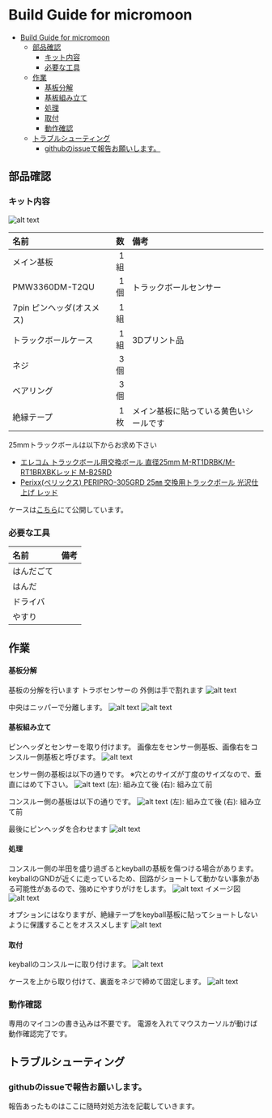 # Build Guide for micromoon

- [Build Guide for micromoon](#build-guide-for-micromoon)
  - [部品確認](#部品確認)
    - [キット内容](#キット内容)
    - [必要な工具](#必要な工具)
  - [作業](#作業)
      - [基板分解](#基板分解)
      - [基板組み立て](#基板組み立て)
      - [処理](#処理)
      - [取付](#取付)
    - [動作確認](#動作確認)
  - [トラブルシューティング](#トラブルシューティング)
    - [githubのissueで報告お願いします。](#githubのissueで報告お願いします)

## 部品確認

### キット内容

![alt text](resource/kit.png)

| 名前 | 数 | 備考 |
|:-|---:|:-|
|メイン基板|1組||
|PMW3360DM-T2QU| 1個|トラックボールセンサー|
|7pin ピンヘッダ(オスメス)|1組||
|トラックボールケース| 1組 | 3Dプリント品|
|ネジ| 3個 ||
|ベアリング|3個||
|絶縁テープ|1枚|メイン基板に貼っている黄色いシールです|

25mmトラックボールは以下からお求め下さい
+ [エレコム トラックボール用交換ボール 直径25mm M-RT1DRBK/M-RT1BRXBKレッド M-B25RD](https://www.amazon.co.jp/%E3%82%A8%E3%83%AC%E3%82%B3%E3%83%A0-%E3%83%88%E3%83%A9%E3%83%83%E3%82%AF%E3%83%9C%E3%83%BC%E3%83%AB%E7%94%A8%E4%BA%A4%E6%8F%9B%E3%83%9C%E3%83%BC%E3%83%AB-M-RT1DRBK-M-RT1BRXBK%E3%83%AC%E3%83%83%E3%83%89-M-B25RD/dp/B0D4DYH8XY/ref=sr_1_5_pp?__mk_ja_JP=%E3%82%AB%E3%82%BF%E3%82%AB%E3%83%8A&crid=288TQ0WQ2PHAG&dib=eyJ2IjoiMSJ9.7e1m5Nvhz2OQyDgK9OTI5QSD2GTxSldG4gbLIXYjfCfC-v5XC7RZ9kXs65EXkVboMaPECA7TTQLBI0kVbC7STmc_jhn1kWkoFWdb7JhAsqX5qrK0wluneXsBx6oBwbfP54VZwZzM-3YfefecH50XqmHfKmWqQQ04qdzBZCBJdP0t71J0vRUSkEOu5nIjL_6MBTQwKdGsOAz19CJQqFOa4rs1AhIeXTuH8pLk9DEclAyKLFr1LjgclVMLVZmzD4QEdjOtZxFWPsa8EFyUBm-9hA6ItrOlNyrCyZbI1w174GYNbKbTv1EVcvHBVHjA-3PMR4ykTJGtembiLG9tuucFgDKzGvYfM9HiILAW2QykCculCvMT41fn3JLf2cK92-_7hxzrva2r7jUYjpbxN938KiQpLBxPqzlnyAX66dPkAR2JhXQs6L8nl71MeQvLI5IG.2mYeFq9_INv17XTvtjXYfzjNRdK5a4L8RTNsG3vPCGk&dib_tag=se&keywords=25mm+%E3%83%88%E3%83%A9%E3%83%83%E3%82%AF%E3%83%9C%E3%83%BC%E3%83%AB&qid=1737887801&sprefix=25mm+%E3%83%88%E3%83%A9%E3%83%83%E3%82%AF%E3%83%9C%E3%83%BC%E3%83%AB%2Caps%2C226&sr=8-5)
+ [Perixx(ペリックス) PERIPRO-305GRD 25㎜ 交換用トラックボール 光沢仕上げ レッド](https://www.amazon.co.jp/Perixx-%E3%83%9A%E3%83%AA%E3%83%83%E3%82%AF%E3%82%B9-PERIPRO-305GRD-%E4%BA%A4%E6%8F%9B%E7%94%A8%E3%83%88%E3%83%A9%E3%83%83%E3%82%AF%E3%83%9C%E3%83%BC%E3%83%AB-%E5%85%89%E6%B2%A2%E4%BB%95%E4%B8%8A%E3%81%92/dp/B0BDZJFYCH/ref=sr_1_6?__mk_ja_JP=%E3%82%AB%E3%82%BF%E3%82%AB%E3%83%8A&crid=288TQ0WQ2PHAG&dib=eyJ2IjoiMSJ9.7e1m5Nvhz2OQyDgK9OTI5QSD2GTxSldG4gbLIXYjfCfC-v5XC7RZ9kXs65EXkVboMaPECA7TTQLBI0kVbC7STmc_jhn1kWkoFWdb7JhAsqX5qrK0wluneXsBx6oBwbfP54VZwZzM-3YfefecH50XqmHfKmWqQQ04qdzBZCBJdP0t71J0vRUSkEOu5nIjL_6MBTQwKdGsOAz19CJQqFOa4rs1AhIeXTuH8pLk9DEclAyKLFr1LjgclVMLVZmzD4QEdjOtZxFWPsa8EFyUBm-9hA6ItrOlNyrCyZbI1w174GYNbKbTv1EVcvHBVHjA-3PMR4ykTJGtembiLG9tuucFgDKzGvYfM9HiILAW2QykCculCvMT41fn3JLf2cK92-_7hxzrva2r7jUYjpbxN938KiQpLBxPqzlnyAX66dPkAR2JhXQs6L8nl71MeQvLI5IG.2mYeFq9_INv17XTvtjXYfzjNRdK5a4L8RTNsG3vPCGk&dib_tag=se&keywords=25mm+%E3%83%88%E3%83%A9%E3%83%83%E3%82%AF%E3%83%9C%E3%83%BC%E3%83%AB&qid=1737887801&sprefix=25mm+%E3%83%88%E3%83%A9%E3%83%83%E3%82%AF%E3%83%9C%E3%83%BC%E3%83%AB%2Caps%2C226&sr=8-6)

ケースは[こちら](https://github.com/tsuruno/micromoon/case)にて公開しています。

### 必要な工具

| 名前 | 備考 |
|:-|:-|
|はんだごて||
|はんだ||
|ドライバ||
|やすり||

## 作業

#### 基板分解

基板の分解を行います
トラボセンサーの
外側は手で割れます
![alt text](resource/1.png)

中央はニッパーで分離します。
![alt text](resource/2.png)
![alt text](resource/7.png)

#### 基板組み立て

ピンヘッダとセンサーを取り付けます。
画像左をセンサー側基板、画像右をコンスルー側基板と呼びます。
![alt text](resource/5.png)

センサー側の基板は以下の通りです。
※穴とのサイズが丁度のサイズなので、垂直にはめて下さい。
![alt text](resource/3.png)
(左): 組み立て後
(右): 組み立て前

コンスルー側の基板は以下の通りです。
![alt text](resource/4.png)
(左): 組み立て後
(右): 組み立て前

最後にピンヘッダを合わせます
![alt text](resource/8.png)

#### 処理

コンスルー側の半田を盛り過ぎるとkeyballの基板を傷つける場合があります。
keyballのGNDが近くに走っているため、回路がショートして動かない事象がある可能性があるので、強めにやすりがけをします。
![alt text](resource/6.png)
イメージ図
![alt text](resource/9.png)

オプションにはなりますが、絶縁テープをkeyball基板に貼ってショートしないように保護することをオススメします
![alt text](resource/10.png)

#### 取付

keyballのコンスルーに取り付けます。
![alt text](resource/11.png)

ケースを上から取り付けて、裏面をネジで締めて固定します。
![alt text](resource/12.png)

### 動作確認

専用のマイコンの書き込みは不要です。
電源を入れてマウスカーソルが動けば動作確認完了です。

## トラブルシューティング

### githubのissueで報告お願いします。

報告あったものはここに随時対処方法を記載していきます。